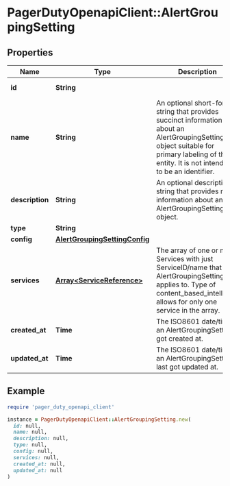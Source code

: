 # PagerDutyOpenapiClient::AlertGroupingSetting

## Properties

| Name | Type | Description | Notes |
| ---- | ---- | ----------- | ----- |
| **id** | **String** |  | [optional][readonly] |
| **name** | **String** | An optional short-form string that provides succinct information about an AlertGroupingSetting object suitable for primary labeling of the entity. It is not intended to be an identifier. | [optional] |
| **description** | **String** | An optional description in string that provides more information about an AlertGroupingSetting object. | [optional] |
| **type** | **String** |  | [optional] |
| **config** | [**AlertGroupingSettingConfig**](AlertGroupingSettingConfig.md) |  | [optional] |
| **services** | [**Array&lt;ServiceReference&gt;**](ServiceReference.md) | The array of one or many Services with just ServiceID/name that the AlertGroupingSetting applies to. Type of content_based_intelligent allows for only one service in the array. | [optional] |
| **created_at** | **Time** | The ISO8601 date/time an AlertGroupingSetting got created at. | [optional][readonly] |
| **updated_at** | **Time** | The ISO8601 date/time an AlertGroupingSetting last got updated at. | [optional][readonly] |

## Example

```ruby
require 'pager_duty_openapi_client'

instance = PagerDutyOpenapiClient::AlertGroupingSetting.new(
  id: null,
  name: null,
  description: null,
  type: null,
  config: null,
  services: null,
  created_at: null,
  updated_at: null
)
```

